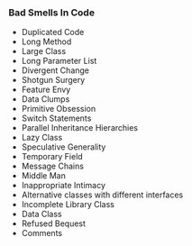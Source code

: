 
### Bad Smells In Code

- Duplicated Code
- Long Method
- Large Class
- Long Parameter List
- Divergent Change
- Shotgun Surgery
- Feature Envy
- Data Clumps
- Primitive Obsession
- Switch Statements
- Parallel Inheritance Hierarchies
- Lazy Class
- Speculative Generality
- Temporary Field
- Message Chains
- Middle Man
- Inappropriate Intimacy
- Alternative classes with different interfaces
- Incomplete Library Class
- Data Class
- Refused Bequest
- Comments
